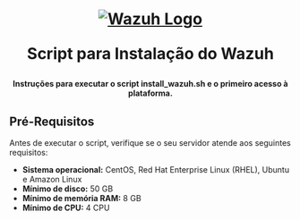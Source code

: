 <h1 align="center">

[![Wazuh Logo](https://github.com/user-attachments/assets/119abd64-9d52-4170-b976-6037f76f6097)](https://wazuh.com)

Script para Instalação do Wazuh

</h1>

<h4 align="center">

Instruções para executar o script install_wazuh.sh e o primeiro acesso à plataforma. 

</h4>

## Pré-Requisitos

Antes de executar o script, verifique se o seu servidor atende aos seguintes requisitos:

- **Sistema operacional:** CentOS, Red Hat Enterprise Linux (RHEL), Ubuntu e Amazon Linux
- **Mínimo de disco:** 50 GB
- **Mínimo de memória RAM:** 8 GB
- **Mínimo de CPU:** 4 CPU
